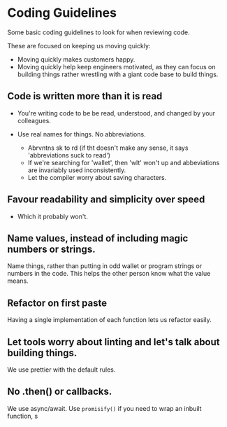 # Coding Guidelines

Some basic coding guidelines to look for when reviewing code.

These are focused on keeping us moving quickly:

- Moving quickly makes customers happy.
- Moving quickly help keep engineers motivated, as they can focus on building things rather wrestling with a giant code base to build things.

## Code is written more than it is read

- You're writing code to be be read, understood, and changed by your colleagues.

- Use real names for things. No abbreviations.
  - Abrvntns sk to rd (if tht doesn't make any sense, it says 'abbreviations suck to read')
  - If we're searching for 'wallet', then 'wlt' won't up and abbeviations are invariably used inconsistently.
  - Let the compiler worry about saving characters.

## Favour readability and simplicity over speed

- Which it probably won't.

## Name values, instead of including magic numbers or strings.

Name things, rather than putting in odd wallet or program strings or numbers in the code. This helps the other person know what the value means.

## Refactor on first paste

Having a single implementation of each function lets us refactor easily.

## Let tools worry about linting and let's talk about building things.

We use prettier with the default rules.

## No .then() or callbacks.

We use async/await. Use `promisify()` if you need to wrap an inbuilt function, s

